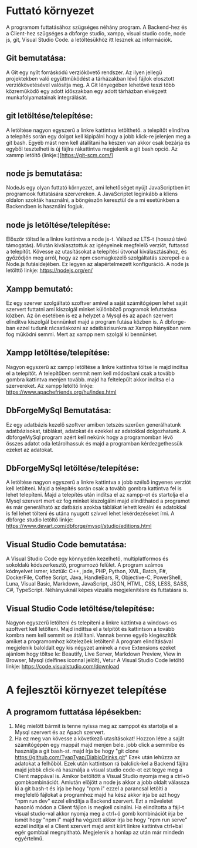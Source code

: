 # Futtató környezet

A programom futtatásához szügséges néhány program.
A Backend-hez és a Client-hez szügséges a dbforge studio, xampp, visual studio code, node js, git, Visual Studio Code.
a letöltésükhöz itt lesznek az információk.

## Git bemutatása: 
A Git egy nyílt forráskódú verziókövető rendszer. Az ilyen jellegű projektekben való együttműködést a tárházakban lévő fájlok elosztott verziókövetésével valósítja meg.
A Git lényegében lehetővé teszi több közreműködő egy adott időszakban egy adott tárházban elvégzett munkafolyamatainak integrálását.

## git letöltése/telepítése: 
A letöltése nagyon egyszerű a linkre kattintva letölthető. a telepítőt elindítva a telepítés során egy dolgot kell kipipálni hogy a jobb klick-re jelenjen meg a git bash. 
Egyéb mást nem kell átállítani ha készen van akkor csak bezárja és egyből tesztelheti is új fájlra rákattintva megjelenik a git bash opció.
Az xammp letöltő (linkje:)[https://git-scm.com/]

## node js bemutatása: 
NodeJs egy olyan futtató környezet, ami lehetőséget nyújt JavaScriptben írt programook futtatására szervereken. A JavaScriptet leginkább a kliens oldalon
szokták használni, a böngészőn keresztül de a mi esetünkben a Backendben is használni fogjuk.

## node js letöltése/telepítése: 
Először töltsd le a linkre kattintva a node js-t. Válazd az LTS-t (hosszú távú támogatás).
Miután kiválasztottuk az igényeinek megfelelő verziót, futtassd a telepítőt. Kövesse az utasításokat a telepítési útvonal kiválasztásához,
és győződjön meg arról, hogy az npm csomagkezelő szolgáltatás szerepel-e a Node.js futásidejében.
Ez legyen az alapértelmezett konfiguráció.
A node js letölttő linkje: https://nodejs.org/en/

## Xampp bemutató: 
Ez egy szerver szolgáltató szoftver amivel a saját számítógépen lehet saját szervert futtatni ami kiszolgál minket különböző programok lefuttatása közben.
Az ön esetében is ez a helyzet a Mysql és az apach szervert elindítva kiszolgál bennünket majd a program futása közben is. A dbforge-ban ezzel tudunk
rácsatlakozni az adatbázisunkra az Xampp hiányában nem fog működni semmi. Mert az xampp nem szolgál ki bennünket.

## Xampp letöltése/telepítése: 
Nagyon egyszerű az xampp letöltése a linkre kattintva töltse le majd indítsa el a telepítőt. A telepítőben semmit nem kell módosítani csak a tovább gombra kattintva
menjen tovább. majd ha feltelepűlt akkor indítsa el a szervereket.
Az xampp letöltő linkje: https://www.apachefriends.org/hu/index.html

## DbForgeMySql Bemutatása: 
Ez egy adatbázis kezelő szoftver amiben tetszés szerűen generálhatunk adatbázisokat, táblákat, adatokat és ezekkel az adatokkal dolgozhatunk.
A dbforgeMySql program azért kell nekünk hogy a programomban lévő összes adatot oda letárolhassuk és majd a programban kérdezgethessük ezeket az adatokat.

## DbForgeMySql letöltése/telepítése: 
A letöltése nagyon egyszerű a linkre kattintva a jobb szélső ingyenes verziót kell letölteni. Majd a telepítés során csak a tovább gombra kattintva
fel is lehet telepíteni. Majd a telepítés után indítsa el az xampp-ot és startolja el a Mysql szervert mert ez fog minket kiszolgálni majd elindíthatod a programot
és már generálható az datbázis azokba táblákat lehett kreálni és adatokkal is fel lehet tölteni és utána nyugott szívvel lehet lekérdezéseket írni.
A dbforge studio letöltő linkje: https://www.devart.com/dbforge/mysql/studio/editions.html

## Visual Studio Code bemutatása: 
A Visual Studio Code egy könnyedén kezelhető, multiplatformos és sokoldalú kódszerkesztő, programozó felület.
A program számos kódnyelvet ismer, köztük: C++, jade, PHP, Python, XML, Batch, F#, DockerFile, Coffee Script, Java, HandleBars, R, Objective-C,
PowerShell, Luna, Visual Basic, Markdown, JavaScript, JSON, HTML, CSS, LESS, SASS, C#, TypeScript. Néhányuknál képes vizuális megjelenítésre és futtatásra is.

## Visual Studio Code letöltése/telepítése: 
Nagyon egyszerű letölteni és telepíteni a linkre kattintva a windows-os szoftvert kell letölteni. Majd indíttsa el a telpítőt és kattintson a tovább kombra nem kell
semmit se átállítani. Vannak benne egyéb kiegészítők amiket a programomhoz kötelezőek letölteni! A program elindításával megjelenik baloldalt egy kis négyzet
aminek a neve Extensions ezeket ajánlom hogy töltse le: Beautify, Live Server, Markdown Preview, View in Browser, Mysql (delfines iconnal jelölt), Vetur
A Visual Studio Code letöltő linkje: https://code.visualstudio.com/download

# A fejlesztői környezet telepítése
## A programom futtatása lépésekben: 
1. Még mielött bármit is tenne nyissa meg az xamppot és startolja el a Mysql szervert és az Apach szervert. 
2. Ha ez meg van kövesse a következő utasításokat!
Hozzon létre a saját számítógépén egy mappát majd menjen bele. jobb click a semmibe és használja a git bash-st. majd írja be hogy "git clone https://github.com/TyapTyap/DiabloDrinks.git"
Ezek után lehúzza az adatokat a felhőböl. Ezek után kattintson rá balclick-kel a Backend fájlra majd jobbk click-rá használja a visual studio code-ot
ezt tegye meg a Client mappával is.
Amikor betöltött a Visual Studio nyomja meg a ctrl+ö gombkombinációt. Amiután előjött a node js akkor a jobb oldalt válassza ki a git bash-t és írja be hogy
"npm i" ezzel a parancsal letölti a megfelelő fájlokat a programhoz majd ha kész akkor írja be azt hogy "npm run dev" ezzel elindítja a Backend szervert.
Ezt a műveletet hasonló módon a Client fájlon is megkell csinálni. Ha elindította a fájl-t visual studio-val akkor nyomja meg a ctrl+ö gomb kombinációt
írja be ismét hogy "npm i" majd ha végzett akkor írja be hogy "npm run serve" ezzel indítja el a Client szervert majd amit kiírt linkre kattintva 
ctrl+bal egér gombbal megnyitható. Megjelenik a honlap az után már mindedn egyértelmű.
